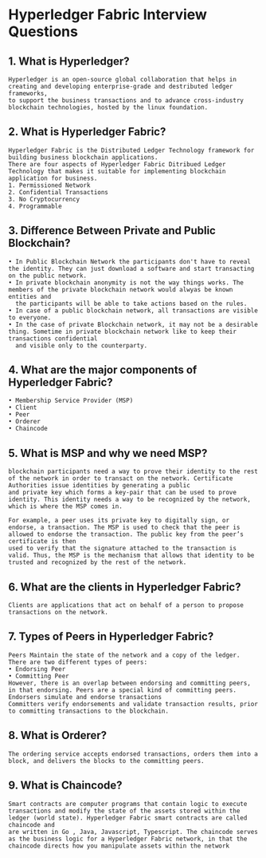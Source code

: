 # Hyperledger Fabric Interview Questions



  ## 1. What is Hyperledger?
    Hyperledger is an open-source global collaboration that helps in creating and developing enterprise-grade and destributed ledger frameworks,
    to support the business transactions and to advance cross-industry blockchain technologies, hosted by the linux foundation.


  ## 2. What is Hyperledger Fabric?
    Hyperledger Fabric is the Distributed Ledger Technology framework for building business blockchain applications.
    There are four aspects of Hyperledger Fabric Ditribued Ledger Technology that makes it suitable for implementing blockchain application for business.
    1. Permissioned Network
    2. Confidential Transactions
    3. No Cryptocurrency
    4. Programmable


  ## 3. Difference Between Private and Public Blockchain?
    • In Public Blockchain Network the participants don't have to reveal the identity. They can just download a software and start transacting on the public network.
    • In private blockchain anonymity is not the way things works. The members of the private blockchain network would alwyas be known entities and 
      the participants will be able to take actions based on the rules.
    • In case of a public blockchain network, all transactions are visible to everyone.
    • In the case of private Blockchain network, it may not be a desirable thing. Sometime in private blockchain network like to keep their transactions confidential 
      and visible only to the counterparty. 

 
  ## 4. What are the major components of Hyperledger Fabric?
    • Membership Service Provider (MSP)
    • Client
    • Peer
    • Orderer
    • Chaincode
    

 ## 5. What is MSP and why we need MSP?
    blockchain participants need a way to prove their identity to the rest of the network in order to transact on the network. Certificate Authorities issue identities by generating a public 
    and private key which forms a key-pair that can be used to prove identity. This identity needs a way to be recognized by the network, which is where the MSP comes in.
    
    For example, a peer uses its private key to digitally sign, or endorse, a transaction. The MSP is used to check that the peer is allowed to endorse the transaction. The public key from the peer’s certificate is then 
    used to verify that the signature attached to the transaction is valid. Thus, the MSP is the mechanism that allows that identity to be trusted and recognized by the rest of the network.


## 6. What are the clients in Hyperledger Fabric?
    Clients are applications that act on behalf of a person to propose transactions on the network.


## 7. Types of Peers in Hyperledger Fabric?
    Peers Maintain the state of the network and a copy of the ledger. 
    There are two different types of peers:
    • Endorsing Peer
    • Committing Peer
    However, there is an overlap between endorsing and committing peers, in that endorsing. Peers are a special kind of committing peers.
    Endorsers simulate and endorse transactions
    Committers verify endorsements and validate transaction results, prior to committing transactions to the blockchain.

## 8. What is Orderer?
    The ordering service accepts endorsed transactions, orders them into a block, and delivers the blocks to the committing peers.

## 9. What is Chaincode?
    Smart contracts are computer programs that contain logic to execute transactions and modify the state of the assets stored within the ledger (world state). Hyperledger Fabric smart contracts are called chaincode and 
    are written in Go , Java, Javascript, Typescript. The chaincode serves as the business logic for a Hyperledger Fabric network, in that the chaincode directs how you manipulate assets within the network
 

  
  
      
